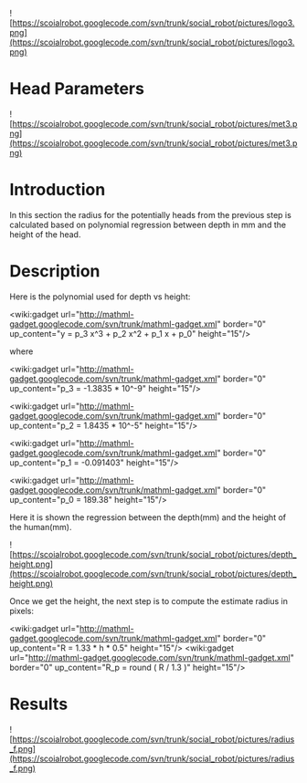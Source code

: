 ![https://scoialrobot.googlecode.com/svn/trunk/social_robot/pictures/logo3.png](https://scoialrobot.googlecode.com/svn/trunk/social_robot/pictures/logo3.png)

# Head Parameters #
![https://scoialrobot.googlecode.com/svn/trunk/social_robot/pictures/met3.png](https://scoialrobot.googlecode.com/svn/trunk/social_robot/pictures/met3.png)

# Introduction #

In this section the radius for the potentially heads from the previous step is calculated based on polynomial regression between depth in mm and the height of the head.

# Description #

Here is the polynomial used for depth vs height:

<wiki:gadget url="http://mathml-gadget.googlecode.com/svn/trunk/mathml-gadget.xml" border="0" up\_content="y = p\_3 x^3 + p\_2 x^2 + p\_1 x + p\_0" height="15"/>

where

<wiki:gadget url="http://mathml-gadget.googlecode.com/svn/trunk/mathml-gadget.xml" border="0" up\_content="p\_3 = -1.3835 \* 10^-9" height="15"/>

<wiki:gadget url="http://mathml-gadget.googlecode.com/svn/trunk/mathml-gadget.xml" border="0" up\_content="p\_2 = 1.8435 \* 10^-5" height="15"/>

<wiki:gadget url="http://mathml-gadget.googlecode.com/svn/trunk/mathml-gadget.xml" border="0" up\_content="p\_1 = -0.091403" height="15"/>

<wiki:gadget url="http://mathml-gadget.googlecode.com/svn/trunk/mathml-gadget.xml" border="0" up\_content="p\_0 = 189.38" height="15"/>

Here it is shown the regression between the depth(mm) and the height of the human(mm).

![https://scoialrobot.googlecode.com/svn/trunk/social_robot/pictures/depth_height.png](https://scoialrobot.googlecode.com/svn/trunk/social_robot/pictures/depth_height.png)

Once we get the height, the next step is to compute the estimate radius in pixels:

<wiki:gadget url="http://mathml-gadget.googlecode.com/svn/trunk/mathml-gadget.xml" border="0" up\_content="R = 1.33 \* h \* 0.5" height="15"/>
<wiki:gadget url="http://mathml-gadget.googlecode.com/svn/trunk/mathml-gadget.xml" border="0" up\_content="R\_p = round ( R / 1.3 )" height="15"/>


# Results #

![https://scoialrobot.googlecode.com/svn/trunk/social_robot/pictures/radius_f.png](https://scoialrobot.googlecode.com/svn/trunk/social_robot/pictures/radius_f.png)
